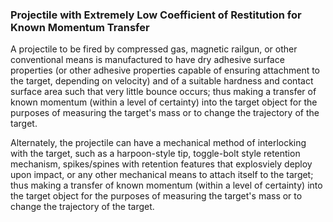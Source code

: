 ### Projectile with Extremely Low Coefficient of Restitution for Known Momentum Transfer

A projectile to be fired by compressed gas, magnetic railgun, or other conventional means is manufactured to have dry adhesive surface properties (or other adhesive properties capable of ensuring attachment to the target, depending on velocity) and of a suitable hardness and contact surface area such that very little bounce occurs; thus making a transfer of known momentum (within a level of certainty) into the target object for the purposes of measuring the target's mass or to change the trajectory of the target.

Alternately, the projectile can have a mechanical method of interlocking with the target, such as a harpoon-style tip, toggle-bolt style retention mechanism, spikes/spines with retention features that explosviely deploy upon impact, or any other mechanical means to attach itself to the target; thus making a transfer of known momentum (within a level of certainty) into the target object for the purposes of measuring the target's mass or to change the trajectory of the target.
